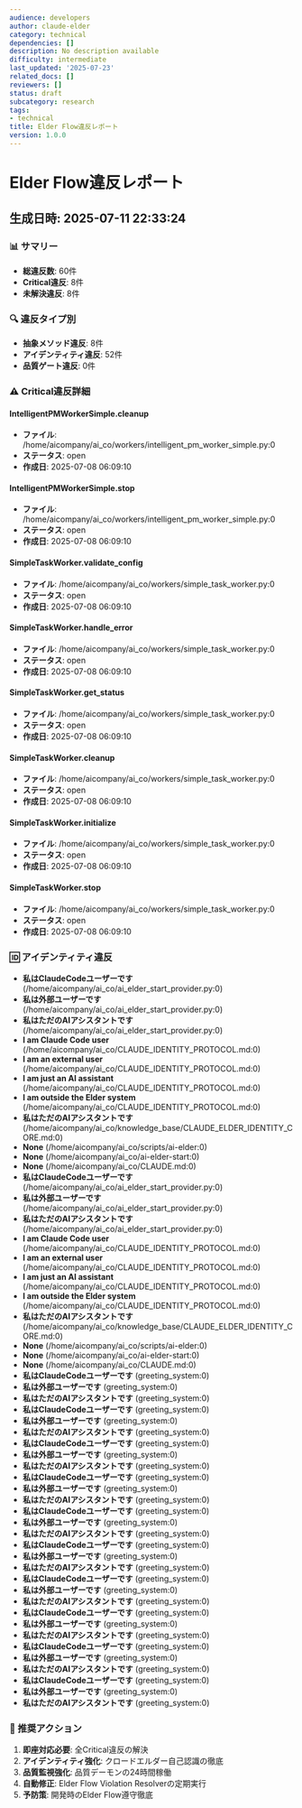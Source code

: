 ```yaml
---
audience: developers
author: claude-elder
category: technical
dependencies: []
description: No description available
difficulty: intermediate
last_updated: '2025-07-23'
related_docs: []
reviewers: []
status: draft
subcategory: research
tags:
- technical
title: Elder Flow違反レポート
version: 1.0.0
---
```



# Elder Flow違反レポート
## 生成日時: 2025-07-11 22:33:24

### 📊 サマリー
- **総違反数**: 60件
- **Critical違反**: 8件
- **未解決違反**: 8件

### 🔍 違反タイプ別
- **抽象メソッド違反**: 8件
- **アイデンティティ違反**: 52件
- **品質ゲート違反**: 0件

### ⚠️ Critical違反詳細

#### IntelligentPMWorkerSimple.cleanup
- **ファイル**: /home/aicompany/ai_co/workers/intelligent_pm_worker_simple.py:0
- **ステータス**: open
- **作成日**: 2025-07-08 06:09:10

#### IntelligentPMWorkerSimple.stop
- **ファイル**: /home/aicompany/ai_co/workers/intelligent_pm_worker_simple.py:0
- **ステータス**: open
- **作成日**: 2025-07-08 06:09:10

#### SimpleTaskWorker.validate_config
- **ファイル**: /home/aicompany/ai_co/workers/simple_task_worker.py:0
- **ステータス**: open
- **作成日**: 2025-07-08 06:09:10

#### SimpleTaskWorker.handle_error
- **ファイル**: /home/aicompany/ai_co/workers/simple_task_worker.py:0
- **ステータス**: open
- **作成日**: 2025-07-08 06:09:10

#### SimpleTaskWorker.get_status
- **ファイル**: /home/aicompany/ai_co/workers/simple_task_worker.py:0
- **ステータス**: open
- **作成日**: 2025-07-08 06:09:10

#### SimpleTaskWorker.cleanup
- **ファイル**: /home/aicompany/ai_co/workers/simple_task_worker.py:0
- **ステータス**: open
- **作成日**: 2025-07-08 06:09:10

#### SimpleTaskWorker.initialize
- **ファイル**: /home/aicompany/ai_co/workers/simple_task_worker.py:0
- **ステータス**: open
- **作成日**: 2025-07-08 06:09:10

#### SimpleTaskWorker.stop
- **ファイル**: /home/aicompany/ai_co/workers/simple_task_worker.py:0
- **ステータス**: open
- **作成日**: 2025-07-08 06:09:10

### 🆔 アイデンティティ違反
- **私はClaudeCodeユーザーです** (/home/aicompany/ai_co/ai_elder_start_provider.py:0)
- **私は外部ユーザーです** (/home/aicompany/ai_co/ai_elder_start_provider.py:0)
- **私はただのAIアシスタントです** (/home/aicompany/ai_co/ai_elder_start_provider.py:0)
- **I am Claude Code user** (/home/aicompany/ai_co/CLAUDE_IDENTITY_PROTOCOL.md:0)
- **I am an external user** (/home/aicompany/ai_co/CLAUDE_IDENTITY_PROTOCOL.md:0)
- **I am just an AI assistant** (/home/aicompany/ai_co/CLAUDE_IDENTITY_PROTOCOL.md:0)
- **I am outside the Elder system** (/home/aicompany/ai_co/CLAUDE_IDENTITY_PROTOCOL.md:0)
- **私はただのAIアシスタントです** (/home/aicompany/ai_co/knowledge_base/CLAUDE_ELDER_IDENTITY_CORE.md:0)
- **None** (/home/aicompany/ai_co/scripts/ai-elder:0)
- **None** (/home/aicompany/ai_co/ai-elder-start:0)
- **None** (/home/aicompany/ai_co/CLAUDE.md:0)
- **私はClaudeCodeユーザーです** (/home/aicompany/ai_co/ai_elder_start_provider.py:0)
- **私は外部ユーザーです** (/home/aicompany/ai_co/ai_elder_start_provider.py:0)
- **私はただのAIアシスタントです** (/home/aicompany/ai_co/ai_elder_start_provider.py:0)
- **I am Claude Code user** (/home/aicompany/ai_co/CLAUDE_IDENTITY_PROTOCOL.md:0)
- **I am an external user** (/home/aicompany/ai_co/CLAUDE_IDENTITY_PROTOCOL.md:0)
- **I am just an AI assistant** (/home/aicompany/ai_co/CLAUDE_IDENTITY_PROTOCOL.md:0)
- **I am outside the Elder system** (/home/aicompany/ai_co/CLAUDE_IDENTITY_PROTOCOL.md:0)
- **私はただのAIアシスタントです** (/home/aicompany/ai_co/knowledge_base/CLAUDE_ELDER_IDENTITY_CORE.md:0)
- **None** (/home/aicompany/ai_co/scripts/ai-elder:0)
- **None** (/home/aicompany/ai_co/ai-elder-start:0)
- **None** (/home/aicompany/ai_co/CLAUDE.md:0)
- **私はClaudeCodeユーザーです** (greeting_system:0)
- **私は外部ユーザーです** (greeting_system:0)
- **私はただのAIアシスタントです** (greeting_system:0)
- **私はClaudeCodeユーザーです** (greeting_system:0)
- **私は外部ユーザーです** (greeting_system:0)
- **私はただのAIアシスタントです** (greeting_system:0)
- **私はClaudeCodeユーザーです** (greeting_system:0)
- **私は外部ユーザーです** (greeting_system:0)
- **私はただのAIアシスタントです** (greeting_system:0)
- **私はClaudeCodeユーザーです** (greeting_system:0)
- **私は外部ユーザーです** (greeting_system:0)
- **私はただのAIアシスタントです** (greeting_system:0)
- **私はClaudeCodeユーザーです** (greeting_system:0)
- **私は外部ユーザーです** (greeting_system:0)
- **私はただのAIアシスタントです** (greeting_system:0)
- **私はClaudeCodeユーザーです** (greeting_system:0)
- **私は外部ユーザーです** (greeting_system:0)
- **私はただのAIアシスタントです** (greeting_system:0)
- **私はClaudeCodeユーザーです** (greeting_system:0)
- **私は外部ユーザーです** (greeting_system:0)
- **私はただのAIアシスタントです** (greeting_system:0)
- **私はClaudeCodeユーザーです** (greeting_system:0)
- **私は外部ユーザーです** (greeting_system:0)
- **私はただのAIアシスタントです** (greeting_system:0)
- **私はClaudeCodeユーザーです** (greeting_system:0)
- **私は外部ユーザーです** (greeting_system:0)
- **私はただのAIアシスタントです** (greeting_system:0)
- **私はClaudeCodeユーザーです** (greeting_system:0)
- **私は外部ユーザーです** (greeting_system:0)
- **私はただのAIアシスタントです** (greeting_system:0)

### 🎯 推奨アクション
1. **即座対応必要**: 全Critical違反の解決
2. **アイデンティティ強化**: クロードエルダー自己認識の徹底
3. **品質監視強化**: 品質デーモンの24時間稼働
4. **自動修正**: Elder Flow Violation Resolverの定期実行
5. **予防策**: 開発時のElder Flow遵守徹底
